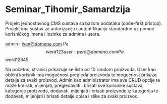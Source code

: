 # Seminar_Tihomir_Samardzija

Projekt jednostavnog CMS sustava sa bazom podataka (code-first pristup). 
Projekt ima sustav za autorizaciju i autentifikaciju standardno uz pomoć korisničkog imena i lozinke za admina i usera.

admin : ivan@domena.com  Pa$$word123
user  : pero@domena.com Pa$$word12345

Na početnoj stranici prikazuje se lista od 10 random proizvoda.
User kao obični korisnik ima mogućnost pregleda proizvoda te mogućnost prikaza detalja za svaki proizvod.
Admin kao administrator ima sve CRUD opcije te može kreirati, mijenjati, pregledavati i brisati sve korisnike sustava,
kategorije proizvoda, dodavati, mijenjati i brisati proizvode iz kategorija te dodavati, mijenjati i brisati detalje opisa i slike za svaki proizvod.
